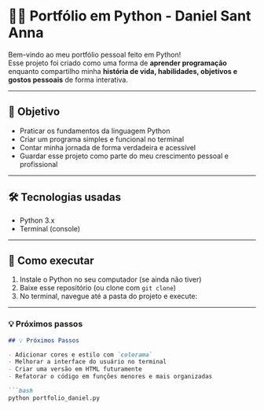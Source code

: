 # 🧑‍💻 Portfólio em Python - Daniel Sant Anna

Bem-vindo ao meu portfólio pessoal feito em Python!  
Esse projeto foi criado como uma forma de **aprender programação** enquanto compartilho minha **história de vida, habilidades, objetivos e gostos pessoais** de forma interativa.

---

## 🎯 Objetivo

- Praticar os fundamentos da linguagem Python
- Criar um programa simples e funcional no terminal
- Contar minha jornada de forma verdadeira e acessível
- Guardar esse projeto como parte do meu crescimento pessoal e profissional

---

## 🛠️ Tecnologias usadas

- Python 3.x
- Terminal (console)

---

## 🚀 Como executar

1. Instale o Python no seu computador (se ainda não tiver)
2. Baixe esse repositório (ou clone com `git clone`)
3. No terminal, navegue até a pasta do projeto e execute:


---

### 💡 Próximos passos

```markdown
## 💡 Próximos Passos

- Adicionar cores e estilo com `colorama`
- Melhorar a interface do usuário no terminal
- Criar uma versão em HTML futuramente
- Refatorar o código em funções menores e mais organizadas

```bash
python portfolio_daniel.py
